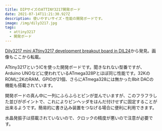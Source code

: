 ```yaml
---
title: DIPサイズのATTINY3217開発ボード
date: 2021-07-14T11:21:30.927Z
description: 使いやすいサイズ・性能の開発ボードです。
image: /img/dily3217.jpg
tags:
  - attiny3217
  - 開発ボード
---
```

[Dily3217 mini ATtiny3217 development breakout board in DIL24](https://www.avdweb.nl/arduino/attiny3217/dily3217)から発見。画像もここから転載。

ATtiny3217というICを使った開発ボードです。聞きなれない型番ですが、Arduino UNOなどに使われているATmega328Pとほぼ同じ性能です。32KのROMに2KのRAM、GPIOが21個、さらにATmega328には無かった8bit DACの機能も搭載されています。

開発ボードの真ん中に一列にふらふらとピンが並んでいますが、このフラフラした並びがポイントで、これによりピンヘッダをはんだ付けせずに固定することが出来るようです。簡易的に書き込み装置をつなげる場合に便利に利用できます。

水晶発振子は搭載されていないので、クロックの精度が悪いので注意が必要です。
